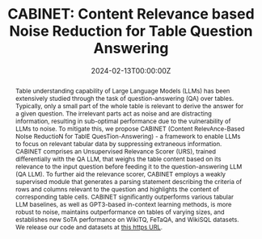 ---
title: "CABINET: Content Relevance based Noise Reduction for Table Question Answering"
authors:
- Sohan patnaik
- Heril Changwal
- Milan Aggarwal
- Sumit Bhatia
- Yaman Kumar Singla
- Balaji Krishnamurthy

date: "2024-02-13T00:00:00Z"
doi: ""

publishDate: "2024-02-13T00:00:00Z"

publication_types: ["conference"]

publication: "International Conference on Learning Representations (ICLR) 2024"
publication_short: "ICLR"

abstract: "Table understanding capability of Large Language Models (LLMs) has been extensively studied through the task of question-answering (QA) over tables. Typically, only a small part of the whole table is relevant to derive the answer for a given question. The irrelevant parts act as noise and are distracting information, resulting in sub-optimal performance due to the vulnerability of LLMs to noise. To mitigate this, we propose CABINET (Content RelevAnce-Based NoIse ReductioN for TablE QuesTion-Answering) - a framework to enable LLMs to focus on relevant tabular data by suppressing extraneous information. CABINET comprises an Unsupervised Relevance Scorer (URS), trained differentially with the QA LLM, that weighs the table content based on its relevance to the input question before feeding it to the question-answering LLM (QA LLM). To further aid the relevance scorer, CABINET employs a weakly supervised module that generates a parsing statement describing the criteria of rows and columns relevant to the question and highlights the content of corresponding table cells. CABINET significantly outperforms various tabular LLM baselines, as well as GPT3-based in-context learning methods, is more robust to noise, maintains outperformance on tables of varying sizes, and establishes new SoTA performance on WikiTQ, FeTaQA, and WikiSQL datasets. We release our code and datasets at [this https URL](https://github.com/Sohanpatnaik106/CABINET_QA)."

summary: ""

tags:
- Table Question Answering
- Large Language Models
- Noise Reduction
- Unsupervised Relevance Scoring
- Table Parsing
- Relevant Cell Highlighting

featured: true

links:
url_pdf: "https://arxiv.org/abs/2402.01155"
url_code: "https://github.com/Sohanpatnaik106/CABINET_QA"
url_dataset: "https://drive.google.com/drive/folders/1Jl0poE5EDflVccDJZ8JNEzmQOZ_D_z-t?usp=drive_link"
url_poster: ""
url_project: ""
url_slides: ""
url_source: ""
url_video: "https://slideslive.com/39018722/cabinet-content-relevancebased-noise-reduction-for-table-question-answering?ref=account-138103-presentations"

projects: []
slides: ""
---